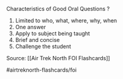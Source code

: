 Characteristics of Good Oral Questions
?
1. Limited to who, what, where, why, when
2. One answer
3. Apply to subject being taught
4. Brief and concise
5. Challenge the student


Source: [[Air Trek North FOI Flashcards]]

#airtreknorth-flashcards/foi